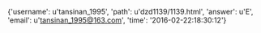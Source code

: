 {'username': u'tansinan_1995', 'path': u'dzd1139/1139.html', 'answer': u'E', 'email': u'tansinan_1995@163.com', 'time': '2016-02-22:18:30:12'}